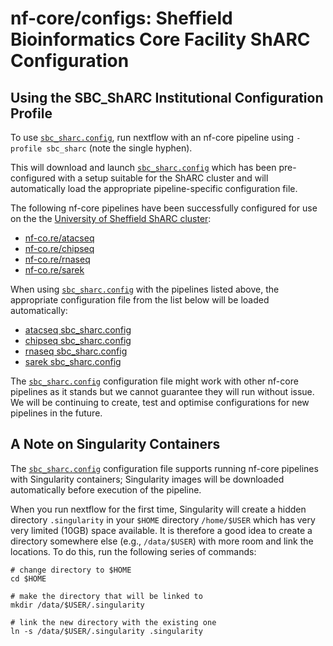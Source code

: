 # nf-core/configs: Sheffield Bioinformatics Core Facility ShARC Configuration


## Using the SBC_ShARC Institutional Configuration Profile

To use [`sbc_sharc.config`](../conf/sbc_sharc.config), run nextflow with an nf-core pipeline using `-profile sbc_sharc` (note the single hyphen).

This will download and launch [`sbc_sharc.config`](../conf/sbc_sharc.config) which has been pre-configured with a setup suitable for the ShARC cluster and will automatically load the appropriate pipeline-specific configuration file.

The following nf-core pipelines have been successfully configured for use on the the [University of Sheffield ShARC cluster](https://docs.hpc.shef.ac.uk/en/latest/index.html):

- [nf-co.re/atacseq](https://nf-co.re/atacseq)
- [nf-co.re/chipseq](https://nf-co.re/chipseq)
- [nf-co.re/rnaseq](https://nf-co.re/rnaseq)
- [nf-co.re/sarek](https://nf-co.re/sarek)

When using [`sbc_sharc.config`](../conf/sbc_sharc.config) with the pipelines listed above, the appropriate configuration file from the list below will be loaded automatically:

- [atacseq sbc_sharc.config](../conf/pipeline/atacseq/sbc_sharc.config)
- [chipseq sbc_sharc.config](../conf/pipeline/chipseq/sbc_sharc.config)
- [rnaseq sbc_sharc.config](../conf/pipeline/rnaseq/sbc_sharc.config)
- [sarek sbc_sharc.config](../conf/pipeline/sarek/sbc_sharc.config)

The [`sbc_sharc.config`](../conf/sbc_sharc.config) configuration file might work with other nf-core pipelines as it stands but we cannot guarantee they will run without issue. We will be continuing to create, test and optimise configurations for new pipelines in the future.


## A Note on Singularity Containers

The [`sbc_sharc.config`](../conf/sbc_sharc.config) configuration file supports running nf-core pipelines with Singularity containers; Singularity images will be downloaded automatically before execution of the pipeline.

When you run nextflow for the first time, Singularity will create a hidden directory `.singularity` in your `$HOME` directory `/home/$USER` which has very very limited (10GB) space available. It is therefore a good idea to create a directory somewhere else (e.g., `/data/$USER`) with more room and link the locations. To do this, run the following series of commands:

```shell
# change directory to $HOME
cd $HOME

# make the directory that will be linked to
mkdir /data/$USER/.singularity

# link the new directory with the existing one
ln -s /data/$USER/.singularity .singularity
```

